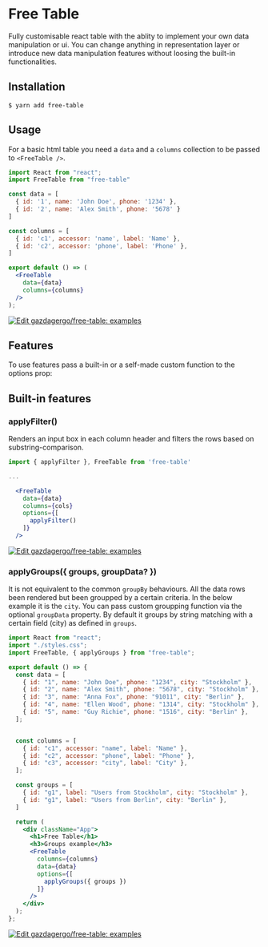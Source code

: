 # Free Table

Fully customisable react table with the ablity to implement your own data manipulation or ui. You can change anything in representation layer or introduce new data manipulation features without loosing the built-in functionalities.

## Installation

`$ yarn add free-table`

## Usage

For a basic html table you need a `data` and a `columns` collection to be passed to `<FreeTable />`.

```jsx
import React from "react";
import FreeTable from "free-table"

const data = [
  { id: '1', name: 'John Doe', phone: '1234' },
  { id: '2', name: 'Alex Smith', phone: '5678' }
]

const columns = [
  { id: 'c1', accessor: 'name', label: 'Name' },
  { id: 'c2', accessor: 'phone', label: 'Phone' },
]

export default () => (
  <FreeTable
    data={data}
    columns={columns}
  />
);
```

[![Edit gazdagergo/free-table: examples](https://codesandbox.io/static/img/play-codesandbox.svg)](https://codesandbox.io/s/github/gazdagergo/free-table/tree/master/examples?module=%2Fsrc%2FBasic.js)


## Features

To use features pass a built-in or a self-made custom function to the options prop:

## Built-in features

### applyFilter()

Renders an input box in each column header and filters the rows based on substring-comparison.

```jsx
import { applyFilter }, FreeTable from 'free-table'

...

  <FreeTable
    data={data}
    columns={cols}
    options={[
      applyFilter()
    ]}
  />
```
[![Edit gazdagergo/free-table: examples](https://codesandbox.io/static/img/play-codesandbox.svg)](https://codesandbox.io/s/github/gazdagergo/free-table/tree/master/examples?initialpath=%2Ffilter&module=%2Fsrc%2FFilter.js)


### applyGroups({ groups, groupData? })

It is not equivalent to the common `groupBy` behaviours. All the data rows been rendered but been groupped by a certain criteria. In the below example it is the `city`.
You can pass custom groupping function via the optional `groupData` property. By default it groups by string matching with a certain field (city) as defined in `groups`.

```jsx
import React from "react";
import "./styles.css";
import FreeTable, { applyGroups } from "free-table";

export default () => {
  const data = [
    { id: "1", name: "John Doe", phone: "1234", city: "Stockholm" },
    { id: "2", name: "Alex Smith", phone: "5678", city: "Stockholm" },
    { id: "3", name: "Anna Fox", phone: "91011", city: "Berlin" },
    { id: "4", name: "Ellen Wood", phone: "1314", city: "Stockholm" },
    { id: "5", name: "Guy Richie", phone: "1516", city: "Berlin" },
  ];


  const columns = [
    { id: "c1", accessor: "name", label: "Name" },
    { id: "c2", accessor: "phone", label: "Phone" },
    { id: "c3", accessor: "city", label: "City" },
  ];

  const groups = [
    { id: "g1", label: "Users from Stockholm", city: "Stockholm" },
    { id: "g1", label: "Users from Berlin", city: "Berlin" },
  ]

  return (
    <div className="App">
      <h1>Free Table</h1>
      <h3>Groups example</h3>
      <FreeTable
        columns={columns}
        data={data}
        options={[
          applyGroups({ groups })
        ]}
      />
    </div>
  );
};
```

[![Edit gazdagergo/free-table: examples](https://codesandbox.io/static/img/play-codesandbox.svg)](https://codesandbox.io/s/github/gazdagergo/free-table/tree/master/examples?initialpath=%2Fgroups&module=%2Fsrc%2FGroups.js)